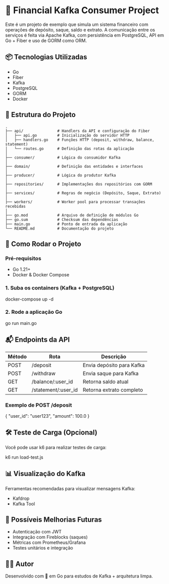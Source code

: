 
# 💸 Financial Kafka Consumer Project

Este é um projeto de exemplo que simula um sistema financeiro com operações de depósito, saque, saldo e extrato. A comunicação entre os serviços é feita via Apache Kafka, com persistência em PostgreSQL, API em Go + Fiber e uso de GORM como ORM.

## 📦 Tecnologias Utilizadas

- Go
- Fiber
- Kafka
- PostgreSQL
- GORM
- Docker

## 📁 Estrutura do Projeto

```text
.
├── api/               # Handlers da API e configuração do Fiber
│   ├── api.go         # Inicialização do servidor HTTP
│   ├── handlers.go    # Funções HTTP (deposit, withdraw, balance, statement)
│   └── routes.go      # Definição das rotas da aplicação
│
├── consumer/          # Lógica do consumidor Kafka
│
├── domain/            # Definição das entidades e interfaces
│
├── producer/          # Lógica do produtor Kafka
│
├── repositories/      # Implementações dos repositórios com GORM
│
├── services/          # Regras de negócio (Depósito, Saque, Extrato)
│
├── workers/           # Worker pool para processar transações recebidas
│
├── go.mod             # Arquivo de definição de módulos Go
├── go.sum             # Checksum das dependências
├── main.go            # Ponto de entrada da aplicação
└── README.md          # Documentação do projeto
```

## 🚀 Como Rodar o Projeto

### Pré-requisitos

- Go 1.21+
- Docker & Docker Compose

### 1. Suba os containers (Kafka + PostgreSQL)

docker-compose up -d

### 2. Rode a aplicação Go

go run main.go

## 📬 Endpoints da API

| Método | Rota                     | Descrição                  |
|--------|--------------------------|----------------------------|
| POST   | /deposit                 | Envia depósito para Kafka  |
| POST   | /withdraw                | Envia saque para Kafka     |
| GET    | /balance/:user_id        | Retorna saldo atual        |
| GET    | /statement/:user_id      | Retorna extrato completo   |

### Exemplo de POST /deposit

{
  "user_id": "user123",
  "amount": 100.0
}

## 🛠 Teste de Carga (Opcional)

Você pode usar k6 para realizar testes de carga:

k6 run load-test.js

## 📊 Visualização do Kafka

Ferramentas recomendadas para visualizar mensagens Kafka:

- Kafdrop
- Kafka Tool

## 📌 Possíveis Melhorias Futuras

- Autenticação com JWT
- Integração com Fireblocks (saques)
- Métricas com Prometheus/Grafana
- Testes unitários e integração

## 👨‍💻 Autor

Desenvolvido com 💙 em Go para estudos de Kafka + arquitetura limpa.

